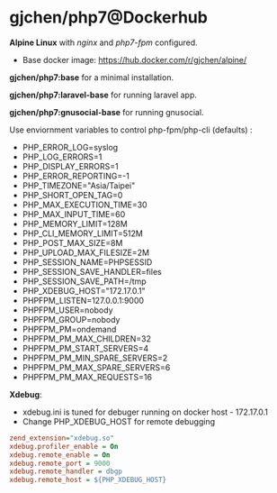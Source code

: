 # gjchen/php7@Dockerhub
**Alpine Linux** with *nginx* and *php7-fpm* configured.
* Base docker image: https://hub.docker.com/r/gjchen/alpine/

**gjchen/php7:base** for a minimal installation.

**gjchen/php7:laravel-base** for running laravel app.

**gjchen/php7:gnusocial-base** for running gnusocial.


Use enviornment variables to control php-fpm/php-cli (defaults) :
*  PHP_ERROR_LOG=syslog
*  PHP_LOG_ERRORS=1
*  PHP_DISPLAY_ERRORS=1
*  PHP_ERROR_REPORTING=-1
*  PHP_TIMEZONE="Asia/Taipei"
*  PHP_SHORT_OPEN_TAG=0
*  PHP_MAX_EXECUTION_TIME=30
*  PHP_MAX_INPUT_TIME=60
*  PHP_MEMORY_LIMIT=128M
*  PHP_CLI_MEMORY_LIMIT=512M
*  PHP_POST_MAX_SIZE=8M
*  PHP_UPLOAD_MAX_FILESIZE=2M
*  PHP_SESSION_NAME=PHPSESSID
*  PHP_SESSION_SAVE_HANDLER=files
*  PHP_SESSION_SAVE_PATH=/tmp
*  PHP_XDEBUG_HOST="172.17.0.1"
*  PHPFPM_LISTEN=127.0.0.1:9000
*  PHPFPM_USER=nobody
*  PHPFPM_GROUP=nobody
*  PHPFPM_PM=ondemand
*  PHPFPM_PM_MAX_CHILDREN=32
*  PHPFPM_PM_START_SERVERS=4
*  PHPFPM_PM_MIN_SPARE_SERVERS=2
*  PHPFPM_PM_MAX_SPARE_SERVERS=6
*  PHPFPM_PM_MAX_REQUESTS=16

**Xdebug**: 
* xdebug.ini is tuned for debuger running on docker host - 172.17.0.1
* Change PHP_XDEBUG_HOST for remote debugging
```ini
zend_extension="xdebug.so"
xdebug.profiler_enable = On
xdebug.remote_enable = On
xdebug.remote_port = 9000
xdebug.remote_handler = dbgp
xdebug.remote_host = ${PHP_XDEBUG_HOST}
```  
